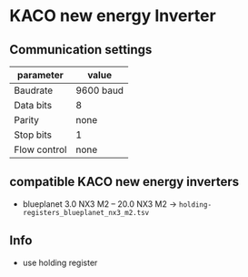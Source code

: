 # KACO new energy Inverter

## Communication settings

| parameter | value |
| --- | --- |
| Baudrate | 9600 baud |
| Data bits | 8   |
| Parity | none |
| Stop bits | 1   |
| Flow control | none |

## compatible KACO new energy inverters

- blueplanet 3.0 NX3 M2 – 20.0 NX3 M2 -> `holding-registers_blueplanet_nx3_m2.tsv`
  

## Info

- use holding register
